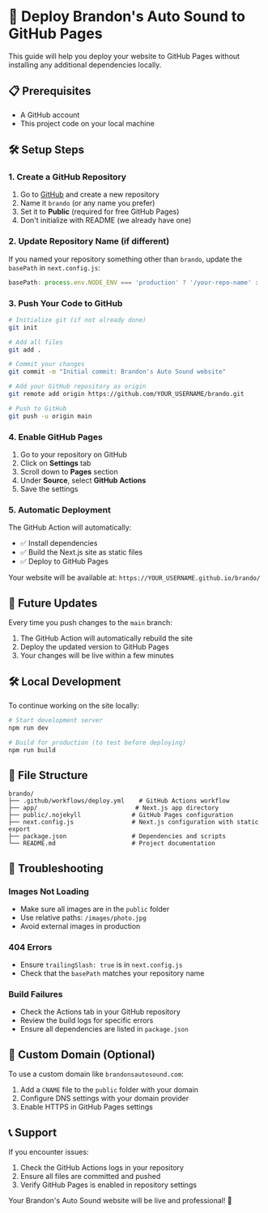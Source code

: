 # 🚀 Deploy Brandon's Auto Sound to GitHub Pages

This guide will help you deploy your website to GitHub Pages without installing any additional dependencies locally.

## 📋 Prerequisites

- A GitHub account
- This project code on your local machine

## 🛠️ Setup Steps

### 1. Create a GitHub Repository

1. Go to [GitHub](https://github.com) and create a new repository
2. Name it `brando` (or any name you prefer)
3. Set it to **Public** (required for free GitHub Pages)
4. Don't initialize with README (we already have one)

### 2. Update Repository Name (if different)

If you named your repository something other than `brando`, update the `basePath` in `next.config.js`:

```javascript
basePath: process.env.NODE_ENV === 'production' ? '/your-repo-name' : '',
```

### 3. Push Your Code to GitHub

```bash
# Initialize git (if not already done)
git init

# Add all files
git add .

# Commit your changes
git commit -m "Initial commit: Brandon's Auto Sound website"

# Add your GitHub repository as origin
git remote add origin https://github.com/YOUR_USERNAME/brando.git

# Push to GitHub
git push -u origin main
```

### 4. Enable GitHub Pages

1. Go to your repository on GitHub
2. Click on **Settings** tab
3. Scroll down to **Pages** section
4. Under **Source**, select **GitHub Actions**
5. Save the settings

### 5. Automatic Deployment

The GitHub Action will automatically:
- ✅ Install dependencies
- ✅ Build the Next.js site as static files
- ✅ Deploy to GitHub Pages

Your website will be available at: `https://YOUR_USERNAME.github.io/brando/`

## 🔄 Future Updates

Every time you push changes to the `main` branch:
1. The GitHub Action will automatically rebuild the site
2. Deploy the updated version to GitHub Pages
3. Your changes will be live within a few minutes

## 🛠️ Local Development

To continue working on the site locally:

```bash
# Start development server
npm run dev

# Build for production (to test before deploying)
npm run build
```

## 📁 File Structure

```
brando/
├── .github/workflows/deploy.yml    # GitHub Actions workflow
├── app/                           # Next.js app directory
├── public/.nojekyll              # GitHub Pages configuration
├── next.config.js                # Next.js configuration with static export
├── package.json                  # Dependencies and scripts
└── README.md                     # Project documentation
```

## 🔧 Troubleshooting

### Images Not Loading
- Make sure all images are in the `public` folder
- Use relative paths: `/images/photo.jpg`
- Avoid external images in production

### 404 Errors
- Ensure `trailingSlash: true` is in `next.config.js`
- Check that the `basePath` matches your repository name

### Build Failures
- Check the Actions tab in your GitHub repository
- Review the build logs for specific errors
- Ensure all dependencies are listed in `package.json`

## 🎯 Custom Domain (Optional)

To use a custom domain like `brandonsautosound.com`:

1. Add a `CNAME` file to the `public` folder with your domain
2. Configure DNS settings with your domain provider
3. Enable HTTPS in GitHub Pages settings

## 📞 Support

If you encounter issues:
1. Check the GitHub Actions logs in your repository
2. Ensure all files are committed and pushed
3. Verify GitHub Pages is enabled in repository settings

Your Brandon's Auto Sound website will be live and professional! 🎵 